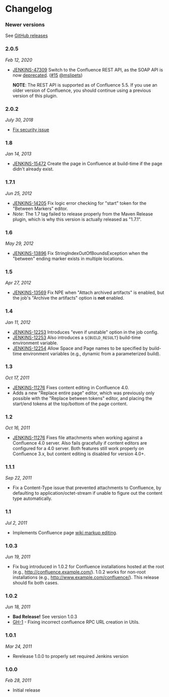 Changelog
===

### Newer versions

See [GitHub releases](https://github.com/jenkinsci/confluence-publisher-plugin/releases)

### 2.0.5
_Feb 12, 2020_

-   [JENKINS-47309](https://issues.jenkins-ci.org/browse/JENKINS-47309)
    Switch to the Confluence REST API, as the SOAP API is now
    [deprecated](https://developer.atlassian.com/server/confluence/confluence-xml-rpc-and-soap-apis/).
    ([#15](https://github.com/jenkinsci/confluence-publisher-plugin/pull/15)
    [@mslipets](https://github.com/mslipets))
    
    **NOTE**: The REST API is supported as of Confluence 5.5. If you
    use an older version of Confluence, you should continue using a
    previous version of this plugin.

### 2.0.2
_July 30, 2018_

-   [Fix security
    issue](https://jenkins.io/security/advisory/2018-07-30/#SECURITY-982)

### 1.8
_Jan 14, 2013_

-   [JENKINS-15472](https://issues.jenkins-ci.org/browse/JENKINS-15472)
    Create the page in Confluence at build-time if the page didn't
    already exist.

### 1.7.1
_Jun 25, 2012_

-   [JENKINS-14205](https://issues.jenkins-ci.org/browse/JENKINS-14205)
    Fix logic error checking for "start" token for the "Between Markers"
    editor.
-   *Note*: The 1.7 tag failed to release properly from the Maven
    Release plugin, which is why this version is actually released as
    "1.7.1".

### 1.6
_May 29, 2012_

-   [JENKINS-13896](https://issues.jenkins-ci.org/browse/JENKINS-13896)
    Fix StringIndexOutOfBoundsException when the "between" ending marker
    exists in multiple locations.

### 1.5
_Apr 27, 2012_

-   [JENKINS-13569](https://issues.jenkins-ci.org/browse/JENKINS-13569)
    Fix NPE when "Attach archived artifacts" is enabled, but the job's
    "Archive the artifacts" option is **not** enabled.

### 1.4
_Jan 11, 2012_

-   [JENKINS-12253](https://issues.jenkins-ci.org/browse/JENKINS-12253)
    Introduces "even if unstable" option in the job config.
-   [JENKINS-12253](https://issues.jenkins-ci.org/browse/JENKINS-12253)
    Also introduces a `${BUILD_RESULT`} build-time environment variable.
-   [JENKINS-12254](https://issues.jenkins-ci.org/browse/JENKINS-12254)
    Allow Space and Page names to be specified by build-time environment
    variables (e.g., dynamic from a parameterized build).

### 1.3
_Oct 17, 2011_

-   [JENKINS-11276](https://issues.jenkins-ci.org/browse/JENKINS-11276)
    Fixes content editing in Confluence 4.0.
-   Adds a new "Replace entire page" editor, which was previously only
    possible with the "Replace between tokens" editor, and placing the
    start/end tokens at the top/bottom of the page content.

### 1.2
_Oct 16, 2011_

-   [JENKINS-11276](https://issues.jenkins-ci.org/browse/JENKINS-11276)
    Fixes file attachments when working against a Confluence 4.0 server.
    Also fails gracefully if content editors are configured for a 4.0
    server. Both features still work properly on Confluence 3.x, but
    content editing is disabled for version 4.0+.

### 1.1.1
_Sep 22, 2011_

-   Fix a Content-Type issue that prevented attachments to Confluence,
    by defaulting to application/octet-stream if unable to figure out
    the content type automatically.

### 1.1
_Jul 2, 2011_

-   Implements Confluence page [wiki markup
    editing](https://wiki.jenkins-ci.org/display/JENKINS/Confluence+Publisher+Plugin#ConfluencePublisherPlugin-Editingpagemarkup).

### 1.0.3
_Jun 19, 2011_

-   Fix bug introduced in 1.0.2 for Confluence installations hosted at
    the root (e.g., <http://confluence.example.com/>). 1.0.2 works for
    non-root installations (e.g., <http://www.example.com/confluence/>).
    This release should fix both cases.

### 1.0.2
_Jun 18, 2011_

-   **Bad Release!** See version 1.0.3
-   [GH-1](https://github.com/jenkinsci/confluence-publisher-plugin/pull/1) -
    Fixing incorrect confluence RPC URL creation in Utils.

### 1.0.1
_Mar 24, 2011_

-   Rerelease 1.0.0 to properly set required Jenkins version

### 1.0.0
_Feb 28, 2011_

-   Initial release

